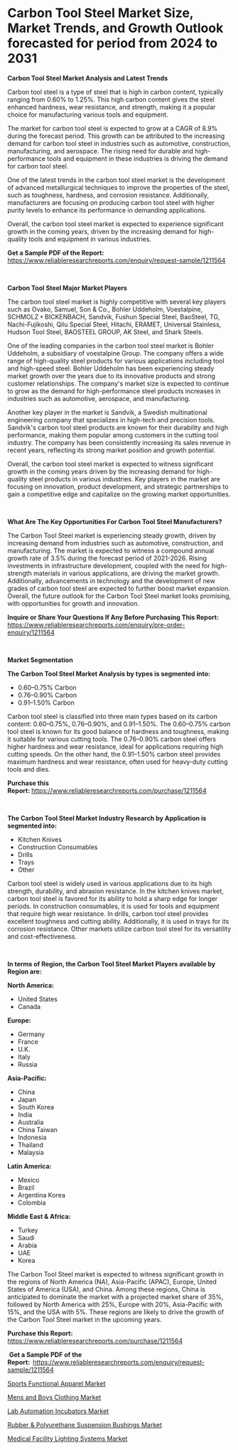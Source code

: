 <p><h1>Carbon Tool Steel Market Size, Market Trends, and Growth Outlook forecasted for period from 2024 to 2031</h1></p><p><strong>Carbon Tool Steel Market Analysis and Latest Trends</strong></p>
<p><p>Carbon tool steel is a type of steel that is high in carbon content, typically ranging from 0.60% to 1.25%. This high carbon content gives the steel enhanced hardness, wear resistance, and strength, making it a popular choice for manufacturing various tools and equipment.</p><p>The market for carbon tool steel is expected to grow at a CAGR of 8.9% during the forecast period. This growth can be attributed to the increasing demand for carbon tool steel in industries such as automotive, construction, manufacturing, and aerospace. The rising need for durable and high-performance tools and equipment in these industries is driving the demand for carbon tool steel.</p><p>One of the latest trends in the carbon tool steel market is the development of advanced metallurgical techniques to improve the properties of the steel, such as toughness, hardness, and corrosion resistance. Additionally, manufacturers are focusing on producing carbon tool steel with higher purity levels to enhance its performance in demanding applications.</p><p>Overall, the carbon tool steel market is expected to experience significant growth in the coming years, driven by the increasing demand for high-quality tools and equipment in various industries.</p></p>
<p><strong>Get a Sample PDF of the Report:&nbsp;</strong> <a href="https://www.reliableresearchreports.com/enquiry/request-sample/1211564">https://www.reliableresearchreports.com/enquiry/request-sample/1211564</a></p>
<p>&nbsp;</p>
<p><strong>Carbon Tool Steel Major Market Players</strong></p>
<p><p>The carbon tool steel market is highly competitive with several key players such as Ovako, Samuel, Son & Co., Bohler Uddeholm, Voestalpine, SCHMOLZ + BICKENBACH, Sandvik, Fushun Special Steel, BaoSteel, TG, Nachi-Fujikoshi, Qilu Special Steel, Hitachi, ERAMET, Universal Stainless, Hudson Tool Steel, BAOSTEEL GROUP, AK Steel, and Shark Steels.</p><p>One of the leading companies in the carbon tool steel market is Bohler Uddeholm, a subsidiary of voestalpine Group. The company offers a wide range of high-quality steel products for various applications including tool and high-speed steel. Bohler Uddeholm has been experiencing steady market growth over the years due to its innovative products and strong customer relationships. The company's market size is expected to continue to grow as the demand for high-performance steel products increases in industries such as automotive, aerospace, and manufacturing.</p><p>Another key player in the market is Sandvik, a Swedish multinational engineering company that specializes in high-tech and precision tools. Sandvik's carbon tool steel products are known for their durability and high performance, making them popular among customers in the cutting tool industry. The company has been consistently increasing its sales revenue in recent years, reflecting its strong market position and growth potential.</p><p>Overall, the carbon tool steel market is expected to witness significant growth in the coming years driven by the increasing demand for high-quality steel products in various industries. Key players in the market are focusing on innovation, product development, and strategic partnerships to gain a competitive edge and capitalize on the growing market opportunities.</p></p>
<p>&nbsp;</p>
<p><strong>What Are The Key Opportunities For Carbon Tool Steel Manufacturers?</strong></p>
<p><p>The Carbon Tool Steel market is experiencing steady growth, driven by increasing demand from industries such as automotive, construction, and manufacturing. The market is expected to witness a compound annual growth rate of 3.5% during the forecast period of 2021-2026. Rising investments in infrastructure development, coupled with the need for high-strength materials in various applications, are driving the market growth. Additionally, advancements in technology and the development of new grades of carbon tool steel are expected to further boost market expansion. Overall, the future outlook for the Carbon Tool Steel market looks promising, with opportunities for growth and innovation.</p></p>
<p><strong>Inquire or Share Your Questions If Any Before Purchasing This Report:</strong> <a href="https://www.reliableresearchreports.com/enquiry/pre-order-enquiry/1211564">https://www.reliableresearchreports.com/enquiry/pre-order-enquiry/1211564</a></p>
<p>&nbsp;</p>
<p><strong>Market Segmentation</strong></p>
<p><strong>The Carbon Tool Steel Market Analysis by types is segmented into:</strong></p>
<p><ul><li>0.60–0.75% Carbon</li><li>0.76–0.90% Carbon</li><li>0.91–1.50% Carbon</li></ul></p>
<p><p>Carbon tool steel is classified into three main types based on its carbon content: 0.60–0.75%, 0.76–0.90%, and 0.91–1.50%. The 0.60–0.75% carbon tool steel is known for its good balance of hardness and toughness, making it suitable for various cutting tools. The 0.76–0.90% carbon steel offers higher hardness and wear resistance, ideal for applications requiring high cutting speeds. On the other hand, the 0.91–1.50% carbon steel provides maximum hardness and wear resistance, often used for heavy-duty cutting tools and dies.</p></p>
<p><strong>Purchase this Report:&nbsp;</strong><a href="https://www.reliableresearchreports.com/purchase/1211564">https://www.reliableresearchreports.com/purchase/1211564</a></p>
<p>&nbsp;</p>
<p><strong>The Carbon Tool Steel Market Industry Research by Application is segmented into:</strong></p>
<p><ul><li>Kitchen Knives</li><li>Construction Consumables</li><li>Drills</li><li>Trays</li><li>Other</li></ul></p>
<p><p>Carbon tool steel is widely used in various applications due to its high strength, durability, and abrasion resistance. In the kitchen knives market, carbon tool steel is favored for its ability to hold a sharp edge for longer periods. In construction consumables, it is used for tools and equipment that require high wear resistance. In drills, carbon tool steel provides excellent toughness and cutting ability. Additionally, it is used in trays for its corrosion resistance. Other markets utilize carbon tool steel for its versatility and cost-effectiveness.</p></p>
<p>&nbsp;</p>
<p><strong>In terms of Region, the Carbon Tool Steel Market Players available by Region are:</strong></p>
<p>
    <p> <strong> North America: </strong>
        <ul>
            <li>United States</li>
            <li>Canada</li>
        </ul>
        </p> 
    <p> <strong> Europe: </strong>
        <ul>
            <li>Germany</li>
            <li>France</li>
            <li>U.K.</li>
            <li>Italy</li>
            <li>Russia</li>
        </ul>
        </p> 
    <p> <strong> Asia-Pacific: </strong>
        <ul>
            <li>China</li>
            <li>Japan</li>
            <li>South Korea</li>
            <li>India</li>
            <li>Australia</li>
            <li>China Taiwan</li>
            <li>Indonesia</li>
            <li>Thailand</li>
            <li>Malaysia</li>
        </ul>
        </p> 
    <p> <strong> Latin America: </strong>
        <ul>
            <li>Mexico</li>
            <li>Brazil</li>
            <li>Argentina Korea</li>
            <li>Colombia</li>
        </ul>
        </p> 
    <p> <strong> Middle East & Africa: </strong>
        <ul>
            <li>Turkey</li>
            <li>Saudi</li>
            <li>Arabia</li>
            <li>UAE</li>
            <li>Korea</li>
        </ul>
    </p>
    </p>
<p><p>The Carbon Tool Steel market is expected to witness significant growth in the regions of North America (NA), Asia-Pacific (APAC), Europe, United States of America (USA), and China. Among these regions, China is anticipated to dominate the market with a projected market share of 35%, followed by North America with 25%, Europe with 20%, Asia-Pacific with 15%, and the USA with 5%. These regions are likely to drive the growth of the Carbon Tool Steel market in the upcoming years.</p></p>
<p><strong>Purchase this Report: </strong><a href="https://www.reliableresearchreports.com/purchase/1211564">https://www.reliableresearchreports.com/purchase/1211564</a></p>
<p>&nbsp;<strong>Get a Sample PDF of the Report:&nbsp;&nbsp;</strong><a href="https://www.reliableresearchreports.com/enquiry/request-sample/1211564">https://www.reliableresearchreports.com/enquiry/request-sample/1211564</a></p>
<p><strong></strong></p>
<p><p><a href="https://medium.com/@kennethjensen27/sports-functional-apparel-market-size-reveals-the-best-marketing-channels-in-global-industry-9f8c14381170">Sports Functional Apparel Market</a></p><p><a href="https://medium.com/@lacyquitzon/mens-and-boys-clothing-market-research-report-its-history-and-forecast-2024-to-2031-96d6884ca3b1">Mens and Boys Clothing Market</a></p><p><a href="https://medium.com/@caleighhane2777/lab-automation-incubators-market-furnishes-information-on-market-share-market-trends-and-market-40267a92381e">Lab Automation Incubators Market</a></p><p><a href="https://medium.com/@kennethjensen27/rubber-amp-polyurethane-suspension-bushings-market-the-key-to-successful-business-strategy-e6ba78d1862d">Rubber & Polyurethane Suspension Bushings Market</a></p><p><a href="https://medium.com/@lacyquitzon/decoding-medical-facility-lighting-systems-market-metrics-market-share-trends-and-growth-a419998c57f6">Medical Facility Lighting Systems Market</a></p></p>